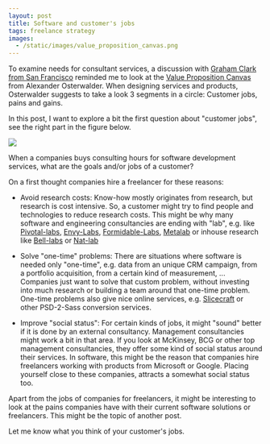 ```yaml
---
layout: post
title: Software and customer's jobs
tags: freelance strategy
images:
  - /static/images/value_proposition_canvas.png
---
```

To examine needs for consultant services, a discussion with [Graham Clark from San Francisco](http://www.grahamclarkphoto.com/) reminded me to look at the [Value Proposition Canvas](http://www.businessmodelgeneration.com/downloads/value_proposition_canvas.pdf) from Alexander Osterwalder. When designing services and products, Osterwalder suggests to take a look 3 segments in a circle: Customer jobs, pains and gains.

In this post, I want to explore a bit the first question about "customer jobs", see the right part in the figure below.

<img src="{{page.images[0]}}">

When a companies buys consulting hours for software development services, what are the goals and/or jobs of a customer?

On a first thought companies hire a freelancer for these reasons:

* Avoid research costs: Know-how mostly originates from research, but research is cost intensive. So, a customer might try to find people and technologies to reduce research costs. This might be why many software and engineering consultancies are ending with "lab", e.g. like [Pivotal-labs](http://pivotallabs.com/), [Envy-Labs](http://envylabs.com/), [Formidable-Labs](http://formidablelabs.com/), [Metalab](http://www.metalabdesign.com/) or inhouse research like [Bell-labs](http://www.bell-labs.com/history/unix/) or [Nat-lab](http://en.wikipedia.org/wiki/Philips_Natuurkundig_Laboratorium)

* Solve "one-time" problems: There are situations where software is needed only "one-time", e.g. data from an unique CRM campaign, from a portfolio acquisition, from a certain kind of measurement, ... Companies just want to solve that custom problem, without investing into much research or building a team around that one-time problem. One-time problems also give nice online services, e.g. [Slicecraft](http://slicecraft.com/) or other PSD-2-Sass conversion services.

* Improve "social status": For certain kinds of jobs, it might "sound" better if it is done by an external consultancy. Management consultancies might work a bit in that area. If you look at McKinsey, BCG or other top management consultancies, they offer some kind of social status around their services. In software, this might be the reason that companies hire freelancers working with products from Microsoft or Google. Placing yourself close to these companies, attracts a somewhat social status too.

Apart from the jobs of companies for freelancers, it might be interesting to look at the pains companies have with their current software solutions or freelancers. This might be the topic of another post.

Let me know what you think of your customer's jobs.
